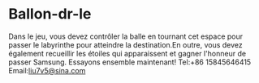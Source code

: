 # Ballon-dr-le
Dans le jeu, vous devez contrôler la balle en tournant cet espace pour passer le labyrinthe pour atteindre la destination.En outre, vous devez également recueillir les étoiles qui apparaissent et gagner l'honneur de passer Samsung. Essayons ensemble maintenant!
Tel:+86 15845646415
Email:liu7v5@sina.com
